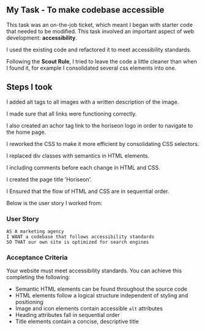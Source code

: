 

## My Task - To make codebase accessible


This task was an on-the-job ticket, which meant I began with starter code that needed to be modified. This task involved an important aspect of web development: **accessibility**. 

I used the existing code and refactored it to meet accessibility standards. 

Following the **Scout Rule**, I tried to leave the code a little cleaner than when I found it, for example I consolidated several css elements into one.

## Steps I took 
I added alt tags to all images with a written description of the image.

I made sure that all links were functioning correctly.

I also created an achor tag link to the horiseon logo in order to navigate to the home page.

I reworked the CSS to make it more efficient by consolidating CSS selectors.

I replaced div classes with semantics in HTML elements.

I including comments before each change in HTML and CSS.

I created the page title 'Horiseon'.

I Ensured that the flow of HTML and CSS are in sequential order.



Below is the user story I worked from:

### User Story

```
AS A marketing agency
I WANT a codebase that follows accessibility standards
SO THAT our own site is optimized for search engines
```

### Acceptance Criteria

Your website must meet accessibility standards. You can achieve this completing the following:

* Semantic HTML elements can be found throughout the source code
* HTML elements follow a logical structure independent of styling and positioning
* Image and icon elements contain accessible `alt` attributes
* Heading attributes fall in sequential order
* Title elements contain a concise, descriptive title